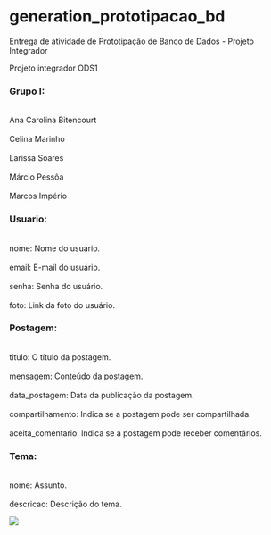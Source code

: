 # generation_prototipacao_bd
Entrega de atividade de Prototipação de Banco de Dados - Projeto Integrador


Projeto integrador ODS1

### Grupo I: 
<br> Ana Carolina Bitencourt <br>
<br> Celina Marinho <br>
<br> Larissa Soares <br>
<br> Márcio Pessôa <br>
<br> Marcos Império <br>

 ### Usuario:
<br> nome: Nome do usuário. <br>
<br> email: E-mail do usuário. <br>
<br>  senha: Senha do usuário. <br>
<br> foto: Link da foto do usuário. <br>

### Postagem:
<br>  titulo: O título da postagem. <br>
<br>  mensagem: Conteúdo da postagem. <br>
<br>  data_postagem: Data da publicação da postagem. <br>
<br>  compartilhamento: Indica se a postagem pode ser compartilhada. <br>
<br>  aceita_comentario: Indica se a postagem pode receber comentários. <br>

### Tema:
<br> nome: Assunto. <br>
<br> descricao: Descrição do tema. <br>

![](docs/projetointegrador.mwb)
